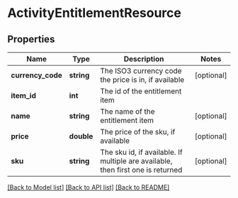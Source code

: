 # ActivityEntitlementResource

## Properties
Name | Type | Description | Notes
------------ | ------------- | ------------- | -------------
**currency_code** | **string** | The ISO3 currency code the price is in, if available | [optional] 
**item_id** | **int** | The id of the entitlement item | 
**name** | **string** | The name of the entitlement item | [optional] 
**price** | **double** | The price of the sku, if available | [optional] 
**sku** | **string** | The sku id, if available. If multiple are available, then first one is returned | [optional] 

[[Back to Model list]](../README.md#documentation-for-models) [[Back to API list]](../README.md#documentation-for-api-endpoints) [[Back to README]](../README.md)


